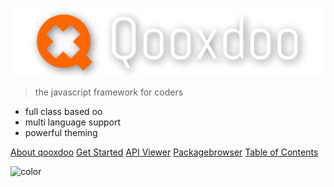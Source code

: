 ![logo](_media/logo.svg)

> the javascript framework for coders

- full class based oo
- multi language support
- powerful theming

[About qooxdoo](about.md#about-qooxdoo)
[Get Started](#getting-started)
[API Viewer](/apps/apiviewer)
[Packagebrowser](http://www.qooxdoo.org/qxl.packagebrowser)
[Table of Contents](contents.md)


![color](#ffffff)
